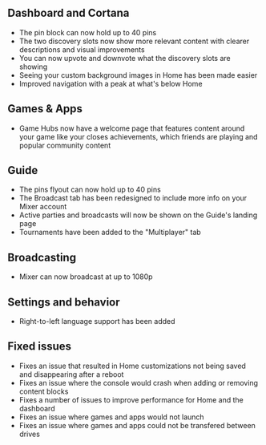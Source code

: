## Dashboard and Cortana
- The pin block can now hold up to 40 pins
- The two discovery slots now show more relevant content with clearer descriptions and visual improvements
- You can now upvote and downvote what the discovery slots are showing
- Seeing your custom background images in Home has been made easier
- Improved navigation with a peak at what's below Home

## Games & Apps
- Game Hubs now have a welcome page that features content around your game like your closes achievements, which friends are playing and popular community content

## Guide
- The pins flyout can now hold up to 40 pins
- The Broadcast tab has been redesigned to include more info on your Mixer account
- Active parties and broadcasts will now be shown on the Guide's landing page
- Tournaments have been added to the "Multiplayer" tab

## Broadcasting
- Mixer can now broadcast at up to 1080p

## Settings and behavior
- Right-to-left language support has been added

## Fixed issues
- Fixes an issue that resulted in Home customizations not being saved and disappearing after a reboot
- Fixes an issue where the console would crash when adding or removing content blocks
- Fixes a number of issues to improve performance for Home and the dashboard
- Fixes an issue where games and apps would not launch
- Fixes an issue where games and apps could not be transfered between drives